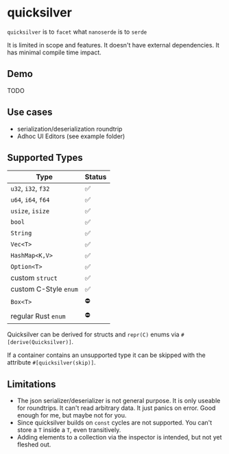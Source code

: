 # quicksilver

`quicksilver` is to `facet` what `nanoserde` is to `serde`

It is limited in scope and features. 
It doesn't have external dependencies.
It has minimal compile time impact.

## Demo

TODO

## Use cases
- serialization/deserialization roundtrip 
- Adhoc UI Editors (see example folder)

## Supported Types

| Type                  | Status |
|-----------------------|--------|
| `u32`, `i32`, `f32`   | ✅     |
| `u64`, `i64`,  `f64`  | ✅     |
| `usize`, `isize`      | ✅     |
| `bool`                | ✅     |
| `String`              | ✅     |
| `Vec<T>`              | ✅     |
| `HashMap<K,V>`        | ✅     |
| `Option<T>`           | ✅     |
| custom `struct`       | ✅     |
| custom C-Style `enum` | ✅     |
| `Box<T>`              | ⛔     |
| regular Rust `enum`   | ⛔     |

Quicksilver can be derived for structs and `repr(C)` enums via `#[derive(Quicksilver)]`.

If a container contains an unsupported type it can be skipped with the attribute `#[quicksilver(skip)]`.


## Limitations

- The json serializer/deserializer is not general purpose. It is only useable for roundtrips. It can't read arbitrary data. It just panics on error. Good enough for me, but maybe not for you.
- Since quicksilver builds on `const` cycles are not supported. You can't store a `T` inside a `T`, even transitively.
- Adding elements to a collection via the inspector is intended, but not yet fleshed out.
